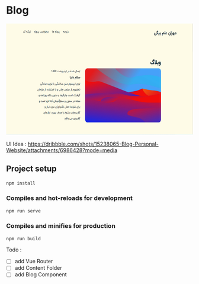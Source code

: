 # Blog

<img src="/src/assets/Images/Screenshot.png" 
        alt="this is a photo" width="600" height="300">


UI Idea : https://dribbble.com/shots/15238065-Blog-Personal-Website/attachments/6986428?mode=media

## Project setup
```
npm install
```

### Compiles and hot-reloads for development
```
npm run serve
```

### Compiles and minifies for production
```
npm run build
```

Todo :
- [ ] add Vue Router
- [ ] add Content Folder
- [ ] add Blog Component